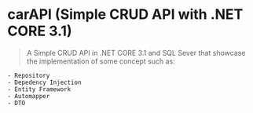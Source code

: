 # carAPI (Simple CRUD API with .NET CORE 3.1)

> A Simple CRUD API in .NET CORE 3.1 and SQL Sever that showcase the implementation of some concept such as:

    - Repository
    - Depedency Injection
    - Entity Framework
    - Automapper
    - DTO
